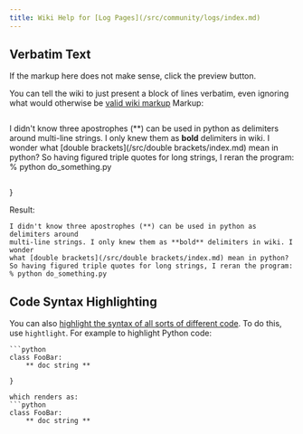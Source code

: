 ```yaml
---
title: Wiki Help for [Log Pages](/src/community/logs/index.md)
---
```



## Verbatim Text

If the markup here does not make sense, click the preview button. 

You can tell the wiki to just present a block of lines verbatim, even ignoring what would otherwise be [valid wiki markup](/src/HelpOnFormatting/index.md)
Markup:
 ```{
```
I didn't know three apostrophes (**) can be used in python as delimiters around 
multi-line strings. I only knew them as **bold** delimiters in wiki. I wonder 
what [double brackets](/src/double brackets/index.md) mean in python?
So having figured triple quotes for long strings, I reran the program:
% python do_something.py
```

```
}

Result:
 ```
I didn't know three apostrophes (**) can be used in python as delimiters around 
multi-line strings. I only knew them as **bold** delimiters in wiki. I wonder 
what [double brackets](/src/double brackets/index.md) mean in python?
So having figured triple quotes for long strings, I reran the program:
% python do_something.py
```


## Code Syntax Highlighting

You can also [highlight the syntax of all sorts of different code](/src/HelpOnParsers/index.md#highlight-parser). To do this, use `hightlight`. For example to highlight Python code: 
```{
```python
class FooBar:
    ** doc string **
```

```
}

which renders as:
```python
class FooBar:
    ** doc string **
```

